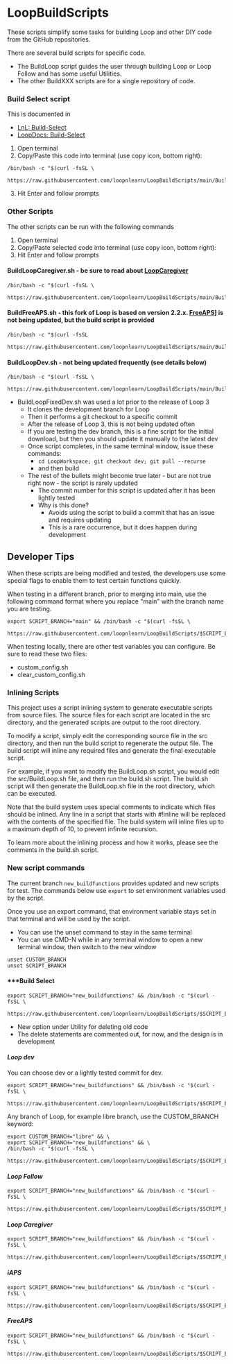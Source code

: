 # LoopBuildScripts

These scripts simplify some tasks for building Loop and other DIY code from the GitHub repositories.

There are several build scripts for specific code.
* The BuildLoop script guides the user through building Loop or Loop Follow and has some useful Utilities.
* The other BuildXXX scripts are for a single repository of code.

### Build Select script

This is documented in

* [LnL: Build-Select](https://www.loopandlearn.org/build-select)
* [LoopDocs: Build-Select](https://loopkit.github.io/loopdocs/build/step14/#download-loop)

1. Open terminal
2. Copy/Paste this code into terminal (use copy icon, bottom right): 

```
/bin/bash -c "$(curl -fsSL \
  https://raw.githubusercontent.com/loopnlearn/LoopBuildScripts/main/BuildLoop.sh)"
```

3. Hit Enter and follow prompts


### Other Scripts

The other scripts can be run with the following commands

1. Open terminal
2. Copy/Paste selected code into terminal (use copy icon, bottom right):
3. Hit Enter and follow prompts

#### BuildLoopCaregiver.sh - be sure to read about [LoopCaregiver](https://loopkit.github.io/loopdocs/nightscout/remote-overrides/#loopcaregiver)

```
/bin/bash -c "$(curl -fsSL \
  https://raw.githubusercontent.com/loopnlearn/LoopBuildScripts/main/BuildLoopCaregiver.sh)"
```

#### BuildFreeAPS.sh - this fork of Loop is based on version 2.2.x. [FreeAPS](https://www.loopandlearn.org/freeapsdoc)] is not being updated, but the build script is provided
```
/bin/bash -c "$(curl -fsSL 
  https://raw.githubusercontent.com/loopnlearn/LoopBuildScripts/main/BuildFreeAPS.sh)"
```

#### BuildLoopDev.sh - not being updated frequently (see details below)
```
/bin/bash -c "$(curl -fsSL \
  https://raw.githubusercontent.com/loopnlearn/LoopBuildScripts/main/BuildLoopFixedDev.sh)"
```
* BuildLoopFixedDev.sh was used a lot prior to the release of Loop 3
  * It clones the development branch for Loop
  * Then it performs a git checkout to a specific commit
  * After the release of Loop 3, this is not being updated often
  * If you are testing the dev branch, this is a fine script for the initial download, but then you should update it manually to the latest dev
  * Once script completes, in the same terminal window, issue these commands:
    * `cd LoopWorkspace; git checkout dev; git pull --recurse`
    * and then build
  * The rest of the bullets might become true later - but are not true right now - the script is rarely updated
    * The commit number for this script is updated after it has been lightly tested
    * Why is this done?
      - Avoids using the script to build a commit that has an issue and requires updating
      - This is a rare occurrence, but it does happen during development

## Developer Tips

When these scripts are being modified and tested, the developers use some special flags to enable them to test certain functions quickly.

When testing in a different branch, prior to merging into main, use the following command format where you replace "main" with the branch name you are testing.

```
export SCRIPT_BRANCH="main" && /bin/bash -c "$(curl -fsSL \
  https://raw.githubusercontent.com/loopnlearn/LoopBuildScripts/$SCRIPT_BRANCH/BuildLoop.sh)"
```

When testing locally, there are other test variables you can configure. Be sure to read these two files:
* custom_config.sh
* clear_custom_config.sh

### Inlining Scripts
This project uses a script inlining system to generate executable scripts from source files. The source files for each script are located in the src directory, and the generated scripts are output to the root directory.

To modify a script, simply edit the corresponding source file in the src directory, and then run the build script to regenerate the output file. The build script will inline any required files and generate the final executable script.

For example, if you want to modify the BuildLoop.sh script, you would edit the src/BuildLoop.sh file, and then run the build.sh script. The build.sh script will then generate the BuildLoop.sh file in the root directory, which can be executed.

Note that the build system uses special comments to indicate which files should be inlined. Any line in a script that starts with #!inline will be replaced with the contents of the specified file. The build system will inline files up to a maximum depth of 10, to prevent infinite recursion.

To learn more about the inlining process and how it works, please see the comments in the build.sh script.

### New script commands

The current branch `new_buildfunctions` provides updated and new scripts for test. The commands below use `export` to set environment variables used by the script.

Once you use an export command, that environment variable stays set in that terminal and will be used by the script. 

* You can use the unset command to stay in the same terminal
* You can use CMD-N while in any terminal window to open a new terminal window, then switch to the new window

```
unset CUSTOM_BRANCH
unset SCRIPT_BRANCH
```

#### ***Build Select

```
export SCRIPT_BRANCH="new_buildfunctions" && /bin/bash -c "$(curl -fsSL \
  https://raw.githubusercontent.com/loopnlearn/LoopBuildScripts/$SCRIPT_BRANCH/BuildLoop.sh)"
```

* New option under Utility for deleting old code
* The delete statements are commented out, for now, and the design is in development

#### ***Loop dev***

You can choose dev or a lightly tested commit for dev.

```
export SCRIPT_BRANCH="new_buildfunctions" && /bin/bash -c "$(curl -fsSL \
  https://raw.githubusercontent.com/loopnlearn/LoopBuildScripts/$SCRIPT_BRANCH/BuildLoopDev.sh)"
```

Any branch of Loop, for example libre branch, use the CUSTOM_BRANCH keyword:

```
export CUSTOM_BRANCH="libre" && \
export SCRIPT_BRANCH="new_buildfunctions" && \
/bin/bash -c "$(curl -fsSL \
  https://raw.githubusercontent.com/loopnlearn/LoopBuildScripts/$SCRIPT_BRANCH/BuildLoopDev.sh)"
```


#### ***Loop Follow***

```
export SCRIPT_BRANCH="new_buildfunctions" && /bin/bash -c "$(curl -fsSL \
  https://raw.githubusercontent.com/loopnlearn/LoopBuildScripts/$SCRIPT_BRANCH/BuildLoopFollow.sh)"
```

#### ***Loop Caregiver***

```
export SCRIPT_BRANCH="new_buildfunctions" && /bin/bash -c "$(curl -fsSL \
  https://raw.githubusercontent.com/loopnlearn/LoopBuildScripts/$SCRIPT_BRANCH/BuildLoopCaregiver.sh)"
```

#### ***iAPS***

```
export SCRIPT_BRANCH="new_buildfunctions" && /bin/bash -c "$(curl -fsSL \
  https://raw.githubusercontent.com/loopnlearn/LoopBuildScripts/$SCRIPT_BRANCH/Build_iAPS.sh)"
```

#### ***FreeAPS***

```
export SCRIPT_BRANCH="new_buildfunctions" && /bin/bash -c "$(curl -fsSL \
  https://raw.githubusercontent.com/loopnlearn/LoopBuildScripts/$SCRIPT_BRANCH/BuildFreeAPS.sh)"
```
